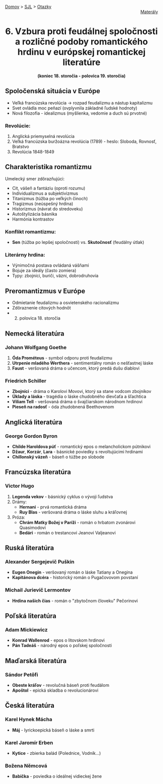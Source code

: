 <div align="center">
    <div align="left">
        <a href="/README.md">Domov</a>
        >
        <a href="../SLOVENCINA.md">SJL</a>
        >
        <a href="../ustne-otazky.md">Otazky</a>
    </div>
    <div align="right">
        <a href="https://drive.google.com/drive/folders/">Materály</a>
    </div>

# 6. Vzbura proti feudálnej spoločnosti a rozličné podoby romantického hrdinu v európskej romantickej literatúre
**(koniec 18. storočia - polovica 19. storočia)**
</div>

## Spoločenská situácia v Európe
- Veľká francúzska revolúcia → rozpad feudalizmu a nástup kapitalizmu
- Svet ovládla moc peňazí (ovplyvnila základné ľudské hodnoty)
- Nová filozofia - idealizmus (myšlienka, vedomie a duch sú prvotné)

### Revolúcie:
1. Anglická priemyselná revolúcia
2. Veľká francúzska buržoázna revolúcia (1789) - heslo: Sloboda, Rovnosť, Bratstvo
3. Revolúcia 1848-1849

## Charakteristika romantizmu
Umelecký smer zdôrazňujúci:
- Cit, vášeň a fantáziu (oproti rozumu)
- Individualizmus a subjektivizmus
- Titanizmus (túžba po veľkých činoch)
- Tragizmus (neúspešný hrdina)
- Historizmus (návrat do stredoveku)
- Autoštylizácia básnika
- Harmónia kontrastov

### Konflikt romantizmu:
- **Sen** (túžba po lepšej spoločnosti) vs. **Skutočnosť** (feudálny útlak)

### Literárny hrdina:
- Výnimočná postava ovládaná vášňami
- Bojuje za ideály (často zomiera)
- Typy: zbojníci, buriči, väzni, dobrodruhovia

## Preromantizmus v Európe
- Odmietanie feudalizmu a osvietenského racionalizmu
- Zdôraznenie citových hodnôt
- 2. polovica 18. storočia

## Nemecká literatúra
### Johann Wolfgang Goethe
1. **Óda Prométeus** - symbol odporu proti feudalizmu
2. **Utrpenie mladého Werthera** - sentimentálny román o nešťastnej láske
3. **Faust** - veršovaná dráma o učencom, ktorý predá dušu diablovi

### Friedrich Schiller
- **Zbojníci** - dráma o Karolovi Movovi, ktorý sa stane vodcom zbojníkov
- **Úklady a láska** - tragédia o láske chudobného dievčaťa a šľachtica
- **Viliam Tell** - veršovaná dráma o švajčiarskom národnom hrdinovi
- **Pieseň na radosť** - óda zhudobnená Beethovenom

## Anglická literatúra
### George Gordon Byron
- **Childe Haroldova púť** - romantický epos o melancholickom pútnikovi
- **Džaur**, **Korzár**, **Lara** - básnické poviedky s revoltujúcimi hrdinami
- **Chillonský väzeň** - báseň o túžbe po slobode

## Francúzska literatúra
### Victor Hugo
1. **Legenda vekov** - básnický cyklus o vývoji ľudstva
2. Drámy:
   - **Hernani** - prvá romantická dráma
   - **Ruy Blas** - veršovaná dráma o láske sluhu a kráľovnej
3. Próza:
   - **Chrám Matky Božej v Paríži** - román o hrbatom zvonárovi Quasimodovi
   - **Bedári** - román o trestancovi Jeanovi Valjeanovi

## Ruská literatúra
### Alexander Sergejevič Puškin
- **Eugen Onegin** - veršovaný román o láske Tatiany a Onegina
- **Kapitánova dcéra** - historický román o Pugačovovom povstaní

### Michail Jurievič Lermontov
- **Hrdina našich čias** - román o "zbytočnom človeku" Pečorinovi

## Poľská literatúra
### Adam Mickiewicz
- **Konrad Wallenrod** - epos o litovskom hrdinovi
- **Pán Tadeáš** - národný epos o poľskej spoločnosti

## Maďarská literatúra
### Sándor Petőfi
- **Obeste kráľov** - revolučná báseň proti feudálom
- **Apoštol** - epická skladba o revolucionárovi

## Česká literatúra
### Karel Hynek Mácha
- **Máj** - lyrickoepická báseň o láske a smrti

### Karel Jaromír Erben
- **Kytice** - zbierka balád (Polednice, Vodník...)

### Božena Němcová
- **Babička** - poviedka o ideálnej vidieckej žene